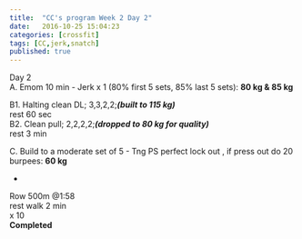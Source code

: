 ```yaml
---
title:  "CC's program Week 2 Day 2"
date:   2016-10-25 15:04:23
categories: [crossfit]
tags: [CC,jerk,snatch]
published: true
---
```

Day 2  
A. Emom 10 min - Jerk x 1 (80% first 5 sets, 85% last 5 sets): **80 kg & 85 kg**  

B1. Halting clean DL; 3,3,2,2;_**(built to 115 kg)**_  
rest 60 sec  
B2. Clean pull; 2,2,2,2;_**(dropped to 80 kg for quality)**_  
rest 3 min  

C. Build to a moderate set of 5 - Tng PS perfect lock out , if press out do 20 burpees: **60 kg**

+

Row 500m @1:58  
rest walk 2 min  
x 10  
**Completed**

